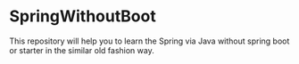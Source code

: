 # SpringWithoutBoot
This repository will help you to learn the Spring via Java without spring boot or starter in the similar old fashion way.
